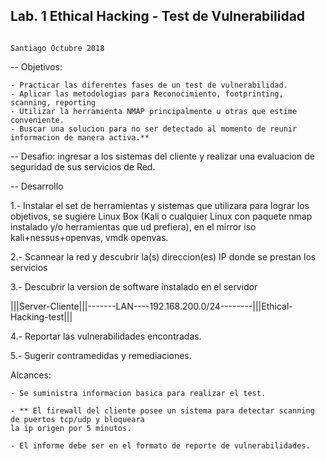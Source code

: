 ## Lab. 1 Ethical Hacking - Test de Vulnerabilidad

                                                                                     Santiago Octubre 2018

-- Objetivos:

    - Practicar las diferentes fases de un test de vulnerabilidad.
    - Aplicar las metodologias para Reconocimiento, footprinting, scanning, reporting
    - Utilizar la herramienta NMAP principalmente u otras que estime conveniente.
    - Buscar una solucion para no ser detectado al momento de reunir informacion de manera activa.**

-- Desafio: ingresar a los sistemas del cliente y realizar una evaluacion de seguridad de sus servicios de Red.


-- Desarrollo

1.- Instalar el set de herramientas y sistemas que utilizara para lograr los objetivos, se sugiere Linux Box (Kali o cualquier Linux con paquete nmap instalado y/o herramientas que ud prefiera), en el mirror iso kali+nessus+openvas, vmdk openvas.

2.- Scannear la red y descubrir la(s) direccion(es) IP donde se prestan los servicios

3.- Descubrir la version de software instalado en el servidor


|||Server-Cliente|||-------LAN----192.168.200.0/24--------|||Ethical-Hacking-test|||

4.- Reportar las vulnerabilidades encontradas.

5.- Sugerir contramedidas y remediaciones.

Alcances: 
 
    - Se suministra informacion basica para realizar el test.

    - ** El firewall del cliente posee un sistema para detectar scanning de puertos tcp/udp y bloqueara 
    la ip origen por 5 minutos.

    - El informe debe ser en el formato de reporte de vulnerabilidades. 
